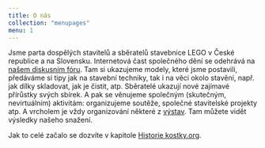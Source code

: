 ```yaml
---
title: O nás
collection: "menupages"
menu: 1
---
```


Jsme parta dospělých stavitelů a sběratelů stavebnice LEGO v České republice a na Slovensku. Internetová čast společného dění se odehrává na [našem diskusním fóru](/forum). Tam si ukazujeme modely, které jsme postavili, předáváme si tipy jak na stavební techniky, tak i na věci okolo stavění, např. jak dílky skladovat, jak je čistit, atp. Sběratelé ukazují nové zajímavé přírůstky svých sbírek. A pak se věnujeme společným (skutečným, nevirtuálním) aktivitám: organizujeme soutěže, společné stavitelské projekty atp. A vrcholem je vždy organizování některé z [výstav](/nase-vystavy). Tam můžete vidět výsledky našeho snažení.

Jak to celé začalo se dozvíte v kapitole [Historie kostky.org](/historie-kostky.org).
